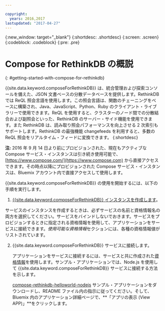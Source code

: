 ```yaml
---

copyright:
  years: 2016,2017
lastupdated: "2017-04-27"
---
```


{:new_window: target="_blank"}
{:shortdesc: .shortdesc}
{:screen: .screen}
{:codeblock: .codeblock}
{:pre: .pre}

# Compose for RethinkDB の概説
{: #getting-started-with-compose-for-rethinkdb}

{{site.data.keyword.composeForRethinkDB}} は、統合管理および探索コンソールを備えた、JSON 文書ベースの分散データベースを提供します。RethinkDB では ReQL 照会言語を使用します。この照会言語は、関数のチェーニングをベースに構築され、Java、JavaScript、Python、Ruby のクライアント・ライブラリーで使用できます。ReQL を使用すると、クラスターのノード間での分散結合および副照会といった、RethinkDB のサーバー・サイド機能を使用できます。また RethinkDB は、読み取り照会パフォーマンスを向上させる 2 次索引もサポートします。RethinkDB の最強機能 changefeeds を利用すると、多数の ReQL 照会をリアルタイム・フィードに変換できます。
{:shortdesc}

**注:** 2016 年 9 月 14 日より前にプロビジョンされた、現在もアクティブな Compose サービス・インスタンスは引き続き使用可能で、[https://www.compose.com/](https://www.compose.com) から直接アクセスできます。その時点以降にプロビジョンされた Compose サービス・インスタンスは、Bluemix アカウント内で直接アクセスして使用します。

{{site.data.keyword.composeForRethinkDB}} の使用を開始するには、以下の手順を実行します。

1. [{{site.data.keyword.composeForRethinkDB}} インスタンスを作成します](https://console.ng.bluemix.net/catalog/services/compose-for-rethinkdb/)。

  サービスのインスタンスを作成するときは、必ずサービスの名前と資格情報名の両方を選択してください。サービスをバインドしないでおきます。サービスをプロビジョンするときに指定される資格情報を使用して、アプリケーションをサービスに接続できます。*使用可能な資格情報*セクションには、各種の資格情報値がリストされています。

2. {{site.data.keyword.composeForRethinkDB}} サービスに接続します。

   アプリケーションをサービスに接続するには、サービスと共に作成された[資格情報](./credentials.html)を使用します。サンプル・アプリケーションでは、Node.js を使用して {{site.data.keyword.composeForRethinkDB}} サービスに接続する方法を示します。

   [compose-rethinkdb-helloworld-nodejs](https://github.com/IBM-Bluemix/compose-rethinkdb-helloworld-nodejs) サンプル・アプリケーションをダウンロードし、README ファイル内の指示に従ってください。そして、Bluemix 内のアプリケーション詳細ページで、**「アプリの表示 (View APP)」**をクリックします。
